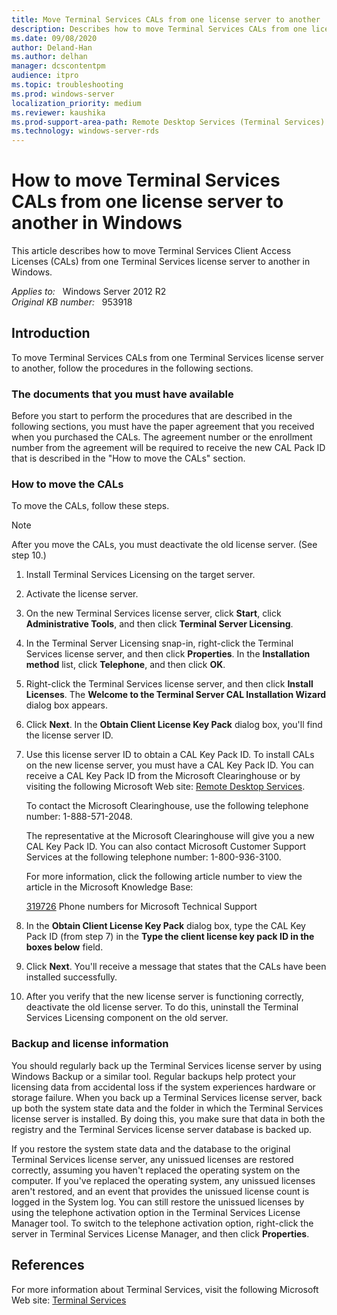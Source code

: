 ```yaml
---
title: Move Terminal Services CALs from one license server to another
description: Describes how to move Terminal Services CALs from one license server to another in Windows. You must have the original license documents to perform this operation.
ms.date: 09/08/2020
author: Deland-Han
ms.author: delhan
manager: dcscontentpm
audience: itpro
ms.topic: troubleshooting
ms.prod: windows-server
localization_priority: medium
ms.reviewer: kaushika
ms.prod-support-area-path: Remote Desktop Services (Terminal Services) licensing
ms.technology: windows-server-rds
---
```

# How to move Terminal Services CALs from one license server to another in Windows

This article describes how to move Terminal Services Client Access Licenses (CALs) from one Terminal Services license server to another in Windows.

_Applies to:_ &nbsp; Windows Server 2012 R2  
_Original KB number:_ &nbsp; 953918

## Introduction

To move Terminal Services CALs from one Terminal Services license server to another, follow the procedures in the following sections.

### The documents that you must have available

Before you start to perform the procedures that are described in the following sections, you must have the paper agreement that you received when you purchased the CALs. The agreement number or the enrollment number from the agreement will be required to receive the new CAL Pack ID that is described in the "How to move the CALs" section.

### How to move the CALs

To move the CALs, follow these steps.

> [!NOTE]
> After you move the CALs, you must deactivate the old license server. (See step 10.)

1. Install Terminal Services Licensing on the target server.
2. Activate the license server.
3. On the new Terminal Services license server, click **Start**, click **Administrative Tools**, and then click **Terminal Server Licensing**.
4. In the Terminal Server Licensing snap-in, right-click the Terminal Services license server, and then click **Properties**. In the **Installation method** list, click **Telephone**, and then click **OK**.
5. Right-click the Terminal Services license server, and then click **Install Licenses**. The **Welcome to the Terminal Server CAL Installation Wizard** dialog box appears.
6. Click **Next**. In the **Obtain Client License Key Pack** dialog box, you'll find the license server ID.
7. Use this license server ID to obtain a CAL Key Pack ID. To install CALs on the new license server, you must have a CAL Key Pack ID. You can receive a CAL Key Pack ID from the Microsoft Clearinghouse or by visiting the following Microsoft Web site: [Remote Desktop Services](https://activate.microsoft.com).

    To contact the Microsoft Clearinghouse, use the following telephone number: 1-888-571-2048.

    The representative at the Microsoft Clearinghouse will give you a new CAL Key Pack ID. You can also contact Microsoft Customer Support Services at the following telephone number: 1-800-936-3100.

    For more information, click the following article number to view the article in the Microsoft Knowledge Base:

    [319726](https://support.microsoft.com/help/319726) Phone numbers for Microsoft Technical Support  

8. In the **Obtain Client License Key Pack** dialog box, type the CAL Key Pack ID (from step 7) in the **Type the client license key pack ID in the boxes below** field.
9. Click **Next**. You'll receive a message that states that the CALs have been installed successfully.
10. After you verify that the new license server is functioning correctly, deactivate the old license server. To do this, uninstall the Terminal Services Licensing component on the old server.

### Backup and license information

You should regularly back up the Terminal Services license server by using Windows Backup or a similar tool. Regular backups help protect your licensing data from accidental loss if the system experiences hardware or storage failure. When you back up a Terminal Services license server, back up both the system state data and the folder in which the Terminal Services license server is installed. By doing this, you make sure that data in both the registry and the Terminal Services license server database is backed up.

If you restore the system state data and the database to the original Terminal Services license server, any unissued licenses are restored correctly, assuming you haven't replaced the operating system on the computer. If you've replaced the operating system, any unissued licenses aren't restored, and an event that provides the unissued license count is logged in the System log. You can still restore the unissued licenses by using the telephone activation option in the Terminal Services License Manager tool. To switch to the telephone activation option, right-click the server in Terminal Services License Manager, and then click **Properties**.

## References

For more information about Terminal Services, visit the following Microsoft Web site: [Terminal Services](/previous-versions/windows/it-pro/windows-2000-server/bb742597(v=technet.10))
